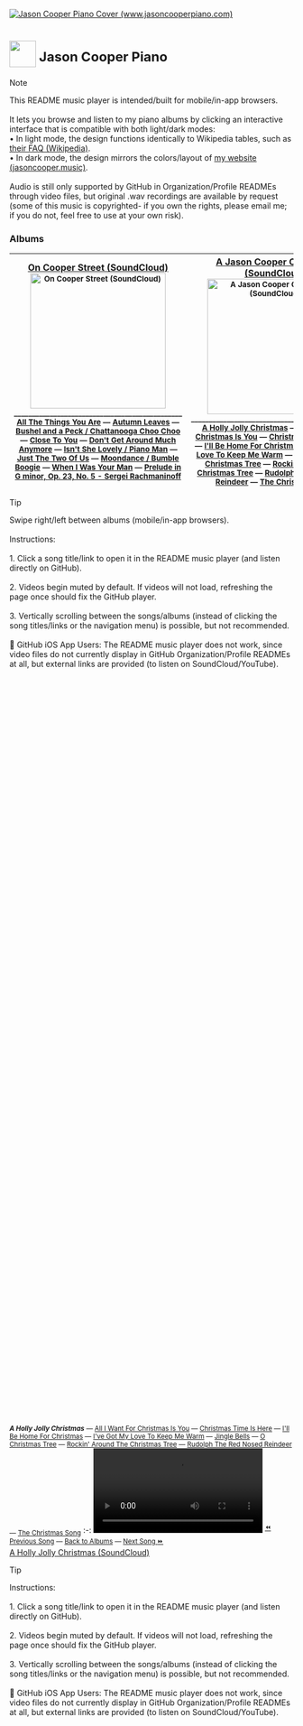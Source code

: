 <a href="https://www.jasoncooperpiano.com"><img src="https://github.com/user-attachments/assets/de1dc0ea-97a3-40aa-a027-ad44b7af9302" alt="Jason Cooper Piano Cover (www.jasoncooperpiano.com)"></a>
# <a href='https://www.jasoncooperpiano.com'><img src='https://github.com/user-attachments/assets/031590f8-e85a-4e16-ab45-ee3b29f03b91' style='width:47px;height:47px;'></a><sup>  Jason Cooper Piano</sup>

> [!NOTE]
> This README music player is intended/built for mobile/in-app browsers.<br/><br/>It lets you browse and listen to my piano albums by clicking an interactive interface that is compatible with both light/dark modes:<br/>• In light mode, the design functions identically to Wikipedia tables, such as [their FAQ (Wikipedia)](https://en.wikipedia.org/wiki/Wikipedia:FAQ).<br/>• In dark mode, the design mirrors the colors/layout of [my website (jasoncooper.music)](https://jasoncooper.music).<br/><br/>Audio is still only supported by GitHub in Organization/Profile READMEs through video files, but original .wav recordings are available by request (some of this music is copyrighted- if you own the rights, please email me; if you do not, feel free to use at your own risk).

### Albums
[On Cooper Street (SoundCloud)](https://soundcloud.com/jasoncooperpiano/sets/oncooperstreet?si=fcbfbf98b6b3425ab954d63016038917&utm_source=clipboard&utm_medium=text&utm_campaign=social_sharing)</sup><br/><sub><a href="https://soundcloud.com/jasoncooperpiano/sets/oncooperstreet?si=fcbfbf98b6b3425ab954d63016038917&utm_source=clipboard&utm_medium=text&utm_campaign=social_sharing"><img src="https://github.com/user-attachments/assets/687f88f0-46ca-47cd-8238-8a55642fe7be" alt="On Cooper Street (SoundCloud)" style="width:240px;height:240px;"></a></sub><br/><sup>_______________________________________________</sup><br/><sub>[All The Things You Are](#all-the-things-you-are) — [Autumn Leaves](#autumn-leaves) — [Bushel and a Peck / Chattanooga Choo Choo](#bushel-and-a-peck-chattanooga-choo-choo) — [Close To You](#close-to-you) — [Don't Get Around Much Anymore](#dont-get-around-much-anymore) — [Isn't She Lovely / Piano Man](#isnt-she-lovely-piano-man) — [Just The Two Of Us](#just-the-two-of-us) — [Moondance / Bumble Boogie](#moondance-bumble-boogie) — [When I Was Your Man](#when-i-was-your-man) — [Prelude in G minor, Op. 23, No. 5 - Sergei Rachmaninoff](#rachmaninoff)</sub><br/>|[A Jason Cooper Christmas (SoundCloud)](https://soundcloud.com/jasoncooperpiano/sets/ajasoncooperchristmas?si=ef5b0c1a4bb44e05855c37c80a20ac9a&utm_source=clipboard&utm_medium=text&utm_campaign=social_sharing)<br/><sub><a href="https://soundcloud.com/jasoncooperpiano/sets/ajasoncooperchristmas?si=ef5b0c1a4bb44e05855c37c80a20ac9a&utm_source=clipboard&utm_medium=text&utm_campaign=social_sharing"><img src="https://github.com/user-attachments/assets/2e508715-ea33-43ec-9d67-68cd13c35f2a" alt="A Jason Cooper Christmas (SoundCloud)" style="width:240px;height:240px;"></a></sub><br/><sup>_______________________________________________</sup><br/><sub>[A Holly Jolly Christmas](#a-holly-jolly-christmas) — [All I Want For Christmas Is You](#all-i-want-for-christmas-is-you) — [Christmas Time Is Here](#christmas-time-is-here) — [I'll Be Home For Christmas](#ill-be-home-for-christmas) — [I've Got My Love To Keep Me Warm](#ive-got-my-love-to-keep-me-warm) — [Jingle Bells](#jingle-bells) — [O Christmas Tree](#o-christmas-tree) — [Rockin' Around The Christmas Tree](#rockin-around-the-christmas-tree) — [Rudolph The Red Nosed Reindeer](#rudolph-the-red-nosed-reindeer) — [The Christmas Song](#the-christmas-song)</sub>
:-:|:-:

> [!TIP]
> Swipe right/left between albums (mobile/in-app browsers).<br/><br/>Instructions:<br/><br/>1. Click a song title/link to open it in the README music player (and listen directly on GitHub).<br/><br/>2. Videos begin muted by default. If videos will not load, refreshing the page once should fix the GitHub player.<br/><br/>3. Vertically scrolling between the songs/albums (instead of clicking the song titles/links or the navigation menu) is possible, but not recommended.<br/><br/>:iphone: GitHub iOS App Users: The README music player does not work, since video files do not currently display in GitHub Organization/Profile READMEs at all, but external links are provided (to listen on SoundCloud/YouTube).

<br/><br/><br/><br/><br/><br/><br/><br/><br/><br/><br/><br/><br/><br/><br/><br/><br/><br/><br/><br/><br/><br/><br/><br/><br/><br/><br/><br/><br/><br/><br/><br/><br/><br/><br/><br/><br/><br/><br/><br/><br/><br/><br/><br/><br/><br/><br/><br/><br/><br/><br/><br/><br/><br/><br/><br/><br/><br/><br/><br/><br/><br/><br/><br/><br/><br/><br/><br/><br/><br/><br/><br/><br/><br/><br/><br/><br/><br/>
<a name="a-holly-jolly-christmas"></a><sub>***A Holly Jolly Christmas*** — [All I Want For Christmas Is You](#all-i-want-for-christmas-is-you) — [Christmas Time Is Here](#christmas-time-is-here) — [I'll Be Home For Christmas](#ill-be-home-for-christmas) — [I've Got My Love To Keep Me Warm](#ive-got-my-love-to-keep-me-warm) — [Jingle Bells](#jingle-bells) — [O Christmas Tree](#o-christmas-tree) — [Rockin' Around The Christmas Tree](#rockin-around-the-christmas-tree) — [Rudolph The Red Nosed Reindeer](#rudolph-the-red-nosed-reindeer) — [The Christmas Song](#the-christmas-song)</sub>
:-:
<video src='https://github.com/user-attachments/assets/c2ef5102-6511-49ec-aaaa-11134c63692a'></video>
<sup>[:rewind: Previous Song](#the-christmas-song) — [Back to Albums](#albums) — [Next Song :fast_forward:](#all-i-want-for-christmas-is-you)</sup><br/>[A Holly Jolly Christmas (SoundCloud)](https://soundcloud.com/jasoncooperpiano/a-holly-jolly-christmas?in=jasoncooperpiano/sets/ajasoncooperchristmas&si=0ec70b1fc5c34dbb8e876b60ff0118a6&utm_source=clipboard&utm_medium=text&utm_campaign=social_sharing)

> [!TIP]
> Instructions:<br/><br/>1. Click a song title/link to open it in the README music player (and listen directly on GitHub).<br/><br/>2. Videos begin muted by default. If videos will not load, refreshing the page once should fix the GitHub player.<br/><br/>3. Vertically scrolling between the songs/albums (instead of clicking the song titles/links or the navigation menu) is possible, but not recommended.<br/><br/>:iphone: GitHub iOS App Users: The README music player does not work, since video files do not currently display in GitHub Organization/Profile READMEs at all, but external links are provided (to listen on SoundCloud/YouTube).










<br/><br/><br/><br/><br/><br/><br/><br/><br/><br/><br/><br/><br/><br/><br/><br/><br/><br/><br/><br/><br/><br/><br/><br/><br/><br/><br/><br/><br/><br/><br/><br/><br/><br/><br/><br/><br/><br/><br/><br/><br/><br/><br/><br/><br/><br/><br/><br/><br/><br/><br/><br/><br/><br/><br/><br/><br/><br/><br/><br/><br/><br/><br/><br/><br/><br/><br/><br/><br/><br/><br/><br/><br/><br/><br/><br/><br/><br/>
<a name="all-i-want-for-christmas-is-you"></a><sub>[A Holly Jolly Christmas](#a-holly-jolly-christmas) — ***All I Want For Christmas Is You*** — [Christmas Time Is Here](#christmas-time-is-here) — [I'll Be Home For Christmas](#ill-be-home-for-christmas) — [I've Got My Love To Keep Me Warm](#ive-got-my-love-to-keep-me-warm) — [Jingle Bells](#jingle-bells) — [O Christmas Tree](#o-christmas-tree) — [Rockin' Around The Christmas Tree](#rockin-around-the-christmas-tree) — [Rudolph The Red Nosed Reindeer](#rudolph-the-red-nosed-reindeer) — [The Christmas Song](#the-christmas-song)</sub>
:-:
<video src='https://github.com/user-attachments/assets/56ff5712-cb74-453f-ad19-134d5ca39e8f'></video>
<sup>[:rewind: Previous Song](#a-holly-jolly-christmas) — [Back to Albums](#albums) — [Next Song :fast_forward:](#christmas-time-is-here)</sup><br/>[All I Want For Christmas Is You (SoundCloud)](https://soundcloud.com/jasoncooperpiano/all-i-want-for-christmas-is-you?in=jasoncooperpiano/sets/ajasoncooperchristmas&si=5a3f4a6889854e8db869e38a70898ddb&utm_source=clipboard&utm_medium=text&utm_campaign=social_sharing)

> [!TIP]
> Instructions:<br/><br/>1. Click a song title/link to open it in the README music player (and listen directly on GitHub).<br/><br/>2. Videos begin muted by default. If videos will not load, refreshing the page once should fix the GitHub player.<br/><br/>3. Vertically scrolling between the songs/albums (instead of clicking the song titles/links or the navigation menu) is possible, but not recommended.<br/><br/>:iphone: GitHub iOS App Users: The README music player does not work, since video files do not currently display in GitHub Organization/Profile READMEs at all, but external links are provided (to listen on SoundCloud/YouTube).
  
<br/><br/><br/><br/><br/><br/><br/><br/><br/><br/><br/><br/><br/><br/><br/><br/><br/><br/><br/><br/><br/><br/><br/><br/><br/><br/><br/><br/><br/><br/><br/><br/><br/><br/><br/><br/><br/><br/><br/><br/><br/><br/><br/><br/><br/><br/><br/><br/><br/><br/><br/><br/><br/><br/><br/><br/><br/><br/><br/><br/><br/><br/><br/><br/><br/><br/><br/><br/><br/><br/><br/><br/><br/><br/><br/><br/><br/><br/>
<a name="christmas-time-is-here"></a><sub>[A Holly Jolly Christmas](#a-holly-jolly-christmas) — [All I Want For Christmas Is You](#all-i-want-for-christmas-is-you) — ***Christmas Time Is Here*** — [I'll Be Home For Christmas](#ill-be-home-for-christmas) — [I've Got My Love To Keep Me Warm](#ive-got-my-love-to-keep-me-warm) — [Jingle Bells](#jingle-bells) — [O Christmas Tree](#o-christmas-tree) — [Rockin' Around The Christmas Tree](#rockin-around-the-christmas-tree) — [Rudolph The Red Nosed Reindeer](#rudolph-the-red-nosed-reindeer) — [The Christmas Song](#the-christmas-song)</sub>
:-:
<video src='https://github.com/user-attachments/assets/fdf24635-69c3-4cb2-bd01-3ed6889d2af7'></video>
<sup>[:rewind: Previous Song](#all-i-want-for-christmas-is-you) — [Back to Albums](#albums) — [Next Song :fast_forward:](#ill-be-home-for-christmas)</sup><br/>[Christmas Time Is Here (SoundCloud)](https://soundcloud.com/jasoncooperpiano/christmas-time-is-here?in=jasoncooperpiano/sets/ajasoncooperchristmas&si=4801298bc61e46ff98dd4e9991f07f1e&utm_source=clipboard&utm_medium=text&utm_campaign=social_sharing)

> [!TIP]
> Instructions:<br/><br/>1. Click a song title/link to open it in the README music player (and listen directly on GitHub).<br/><br/>2. Videos begin muted by default. If videos will not load, refreshing the page once should fix the GitHub player.<br/><br/>3. Vertically scrolling between the songs/albums (instead of clicking the song titles/links or the navigation menu) is possible, but not recommended.<br/><br/>:iphone: GitHub iOS App Users: The README music player does not work, since video files do not currently display in GitHub Organization/Profile READMEs at all, but external links are provided (to listen on SoundCloud/YouTube).


   




<br/><br/><br/><br/><br/><br/><br/><br/><br/><br/><br/><br/><br/><br/><br/><br/><br/><br/><br/><br/><br/><br/><br/><br/><br/><br/><br/><br/><br/><br/><br/><br/><br/><br/><br/><br/><br/><br/><br/><br/><br/><br/><br/><br/><br/><br/><br/><br/><br/><br/><br/><br/><br/><br/><br/><br/><br/><br/><br/><br/><br/><br/><br/><br/><br/><br/><br/><br/><br/><br/><br/><br/><br/><br/><br/><br/><br/><br/>
<a name="ill-be-home-for-christmas"></a><sub>[A Holly Jolly Christmas](#a-holly-jolly-christmas) — [All I Want For Christmas Is You](#all-i-want-for-christmas-is-you) — [Christmas Time Is Here](#christmas-time-is-here) — ***I'll Be Home For Christmas*** — [I've Got My Love To Keep Me Warm](#ive-got-my-love-to-keep-me-warm) — [Jingle Bells](#jingle-bells) — [O Christmas Tree](#o-christmas-tree) — [Rockin' Around The Christmas Tree](#rockin-around-the-christmas-tree) — [Rudolph The Red Nosed Reindeer](#rudolph-the-red-nosed-reindeer) — [The Christmas Song](#the-christmas-song)</sub>
:-:
<video src='https://github.com/user-attachments/assets/3ff109f0-bb0d-4628-9771-3026ab102169'></video>
<sup>[:rewind: Previous Song](#christmas-time-is-here) — [Back to Albums](#albums) — [Next Song :fast_forward:](#ive-got-my-love-to-keep-me-warm)</sup><br/>[I'll Be Home For Christmas (SoundCloud)](https://soundcloud.com/jasoncooperpiano/ill-be-home-for-christmas?in=jasoncooperpiano/sets/ajasoncooperchristmas&si=063114f072e344c09b4aa560ca01b970&utm_source=clipboard&utm_medium=text&utm_campaign=social_sharing)

> [!TIP]
> Instructions:<br/><br/>1. Click a song title/link to open it in the README music player (and listen directly on GitHub).<br/><br/>2. Videos begin muted by default. If videos will not load, refreshing the page once should fix the GitHub player.<br/><br/>3. Vertically scrolling between the songs/albums (instead of clicking the song titles/links or the navigation menu) is possible, but not recommended.<br/><br/>:iphone: GitHub iOS App Users: The README music player does not work, since video files do not currently display in GitHub Organization/Profile READMEs at all, but external links are provided (to listen on SoundCloud/YouTube).










<br/><br/><br/><br/><br/><br/><br/><br/><br/><br/><br/><br/><br/><br/><br/><br/><br/><br/><br/><br/><br/><br/><br/><br/><br/><br/><br/><br/><br/><br/><br/><br/><br/><br/><br/><br/><br/><br/><br/><br/><br/><br/><br/><br/><br/><br/><br/><br/><br/><br/><br/><br/><br/><br/><br/><br/><br/><br/><br/><br/><br/><br/><br/><br/><br/><br/><br/><br/><br/><br/><br/><br/><br/><br/><br/><br/><br/><br/>
<a name="ive-got-my-love-to-keep-me-warm"></a><sub>[A Holly Jolly Christmas](#a-holly-jolly-christmas) — [All I Want For Christmas Is You](#all-i-want-for-christmas-is-you) — [Christmas Time Is Here](#christmas-time-is-here) — [I'll Be Home For Christmas](#ill-be-home-for-christmas) — ***I've Got My Love To Keep Me Warm*** — [Jingle Bells](#jingle-bells) — [O Christmas Tree](#o-christmas-tree) — [Rockin' Around The Christmas Tree](#rockin-around-the-christmas-tree) — [Rudolph The Red Nosed Reindeer](#rudolph-the-red-nosed-reindeer) — [The Christmas Song](#the-christmas-song)</sub>
:-:
<video src='https://github.com/user-attachments/assets/d403c14f-9fe7-4fa9-aa1f-7e4d1b62ce9d'></video>
<sup>[:rewind: Previous Song](#ill-be-home-for-christmas) — [Back to Albums](#albums) — [Next Song :fast_forward:](#jingle-bells)</sup><br/>[I've Got My Love To Keep Me Warm (SoundCloud)](https://soundcloud.com/jasoncooperpiano/ive-got-my-love-to-keep-me-warm?in=jasoncooperpiano/sets/ajasoncooperchristmas&si=712cdb3e912046c986e7f8c508a49c5a&utm_source=clipboard&utm_medium=text&utm_campaign=social_sharing)

> [!TIP]
> Instructions:<br/><br/>1. Click a song title/link to open it in the README music player (and listen directly on GitHub).<br/><br/>2. Videos begin muted by default. If videos will not load, refreshing the page once should fix the GitHub player.<br/><br/>3. Vertically scrolling between the songs/albums (instead of clicking the song titles/links or the navigation menu) is possible, but not recommended.<br/><br/>:iphone: GitHub iOS App Users: The README music player does not work, since video files do not currently display in GitHub Organization/Profile READMEs at all, but external links are provided (to listen on SoundCloud/YouTube).










<br/><br/><br/><br/><br/><br/><br/><br/><br/><br/><br/><br/><br/><br/><br/><br/><br/><br/><br/><br/><br/><br/><br/><br/><br/><br/><br/><br/><br/><br/><br/><br/><br/><br/><br/><br/><br/><br/><br/><br/><br/><br/><br/><br/><br/><br/><br/><br/><br/><br/><br/><br/><br/><br/><br/><br/><br/><br/><br/><br/><br/><br/><br/><br/><br/><br/><br/><br/><br/><br/><br/><br/><br/><br/><br/><br/><br/><br/>
<a name="jingle-bells"></a><sub>[A Holly Jolly Christmas](#a-holly-jolly-christmas) — [All I Want For Christmas Is You](#all-i-want-for-christmas-is-you) — [Christmas Time Is Here](#christmas-time-is-here) — [I'll Be Home For Christmas](#ill-be-home-for-christmas) — [I've Got My Love To Keep Me Warm](#ive-got-my-love-to-keep-me-warm) — ***Jingle Bells*** — [O Christmas Tree](#o-christmas-tree) — [Rockin' Around The Christmas Tree](#rockin-around-the-christmas-tree) — [Rudolph The Red Nosed Reindeer](#rudolph-the-red-nosed-reindeer) — [The Christmas Song](#the-christmas-song)</sub>
:-:
<video src='https://github.com/user-attachments/assets/5d422d25-9203-4d19-8668-a74b4c071882'></video>
<sup>[:rewind: Previous Song](#ive-got-my-love-to-keep-me-warm) — [Back to Albums](#albums) — [Next Song :fast_forward:](#o-christmas-tree)</sup><br/>[Jingle Bells (SoundCloud)](https://soundcloud.com/jasoncooperpiano/jingle-bells?in=jasoncooperpiano/sets/ajasoncooperchristmas&si=1cce4d09a22745009ebe38d6707046f3&utm_source=clipboard&utm_medium=text&utm_campaign=social_sharing)

> [!TIP]
> Instructions:<br/><br/>1. Click a song title/link to open it in the README music player (and listen directly on GitHub).<br/><br/>2. Videos begin muted by default. If videos will not load, refreshing the page once should fix the GitHub player.<br/><br/>3. Vertically scrolling between the songs/albums (instead of clicking the song titles/links or the navigation menu) is possible, but not recommended.<br/><br/>:iphone: GitHub iOS App Users: The README music player does not work, since video files do not currently display in GitHub Organization/Profile READMEs at all, but external links are provided (to listen on SoundCloud/YouTube).










<br/><br/><br/><br/><br/><br/><br/><br/><br/><br/><br/><br/><br/><br/><br/><br/><br/><br/><br/><br/><br/><br/><br/><br/><br/><br/><br/><br/><br/><br/><br/><br/><br/><br/><br/><br/><br/><br/><br/><br/><br/><br/><br/><br/><br/><br/><br/><br/><br/><br/><br/><br/><br/><br/><br/><br/><br/><br/><br/><br/><br/><br/><br/><br/><br/><br/><br/><br/><br/><br/><br/><br/><br/><br/><br/><br/><br/><br/>
<a name="o-christmas-tree"></a><sub>[A Holly Jolly Christmas](#a-holly-jolly-christmas) — [All I Want For Christmas Is You](#all-i-want-for-christmas-is-you) — [Christmas Time Is Here](#christmas-time-is-here) — [I'll Be Home For Christmas](#ill-be-home-for-christmas) — [I've Got My Love To Keep Me Warm](#ive-got-my-love-to-keep-me-warm) — [Jingle Bells](#jingle-bells) — ***O Christmas Tree*** — [Rockin' Around The Christmas Tree](#rockin-around-the-christmas-tree) — [Rudolph The Red Nosed Reindeer](#rudolph-the-red-nosed-reindeer) — [The Christmas Song](#the-christmas-song)</sub>
:-:
<video src='https://github.com/user-attachments/assets/df98555e-9ae1-43a6-a043-3719cc046511'></video>
<sup>[:rewind: Previous Song](#jingle-bells) — [Back to Albums](#albums) — [Next Song :fast_forward:](#rockin-around-the-christmas-tree)</sup><br/>[O Christmas Tree (SoundCloud)](https://soundcloud.com/jasoncooperpiano/o-christmas-tree?in=jasoncooperpiano/sets/ajasoncooperchristmas&si=3d78226dc8a8435ab6ecb262362e8be0&utm_source=clipboard&utm_medium=text&utm_campaign=social_sharing)

> [!TIP]
> Instructions:<br/><br/>1. Click a song title/link to open it in the README music player (and listen directly on GitHub).<br/><br/>2. Videos begin muted by default. If videos will not load, refreshing the page once should fix the GitHub player.<br/><br/>3. Vertically scrolling between the songs/albums (instead of clicking the song titles/links or the navigation menu) is possible, but not recommended.<br/><br/>:iphone: GitHub iOS App Users: The README music player does not work, since video files do not currently display in GitHub Organization/Profile READMEs at all, but external links are provided (to listen on SoundCloud/YouTube).










<br/><br/><br/><br/><br/><br/><br/><br/><br/><br/><br/><br/><br/><br/><br/><br/><br/><br/><br/><br/><br/><br/><br/><br/><br/><br/><br/><br/><br/><br/><br/><br/><br/><br/><br/><br/><br/><br/><br/><br/><br/><br/><br/><br/><br/><br/><br/><br/><br/><br/><br/><br/><br/><br/><br/><br/><br/><br/><br/><br/><br/><br/><br/><br/><br/><br/><br/><br/><br/><br/><br/><br/><br/><br/><br/><br/><br/><br/>
<a name="rockin-around-the-christmas-tree"></a><sub>[A Holly Jolly Christmas](#a-holly-jolly-christmas) — [All I Want For Christmas Is You](#all-i-want-for-christmas-is-you) — [Christmas Time Is Here](#christmas-time-is-here) — [I'll Be Home For Christmas](#ill-be-home-for-christmas) — [I've Got My Love To Keep Me Warm](#ive-got-my-love-to-keep-me-warm) — [Jingle Bells](#jingle-bells) — [O Christmas Tree](#o-christmas-tree) — ***Rockin' Around The Christmas Tree*** — [Rudolph The Red Nosed Reindeer](#rudolph-the-red-nosed-reindeer) — [The Christmas Song](#the-christmas-song)</sub>
:-:
<video src='https://github.com/user-attachments/assets/df30b815-8ad8-45c4-a4b6-00ee61667d74'></video>
<sup>[:rewind: Previous Song](#o-christmas-tree) — [Back to Albums](#albums) — [Next Song :fast_forward:](#rudolph-the-red-nosed-reindeer)</sup><br/>[Rockin' Around The Christmas Tree (SoundCloud)](https://soundcloud.com/jasoncooperpiano/rockin-around-the-christmas-tree?in=jasoncooperpiano/sets/ajasoncooperchristmas&si=04aaadf2be52422383653dd65c5ff6f0&utm_source=clipboard&utm_medium=text&utm_campaign=social_sharing)

> [!TIP]
> Instructions:<br/><br/>1. Click a song title/link to open it in the README music player (and listen directly on GitHub).<br/><br/>2. Videos begin muted by default. If videos will not load, refreshing the page once should fix the GitHub player.<br/><br/>3. Vertically scrolling between the songs/albums (instead of clicking the song titles/links or the navigation menu) is possible, but not recommended.<br/><br/>:iphone: GitHub iOS App Users: The README music player does not work, since video files do not currently display in GitHub Organization/Profile READMEs at all, but external links are provided (to listen on SoundCloud/YouTube).










<br/><br/><br/><br/><br/><br/><br/><br/><br/><br/><br/><br/><br/><br/><br/><br/><br/><br/><br/><br/><br/><br/><br/><br/><br/><br/><br/><br/><br/><br/><br/><br/><br/><br/><br/><br/><br/><br/><br/><br/><br/><br/><br/><br/><br/><br/><br/><br/><br/><br/><br/><br/><br/><br/><br/><br/><br/><br/><br/><br/><br/><br/><br/><br/><br/><br/><br/><br/><br/><br/><br/><br/><br/><br/><br/><br/><br/><br/>
<a name="rudolph-the-red-nosed-reindeer"></a><sub>[A Holly Jolly Christmas](#a-holly-jolly-christmas) — [All I Want For Christmas Is You](#all-i-want-for-christmas-is-you) — [Christmas Time Is Here](#christmas-time-is-here) — [I'll Be Home For Christmas](#ill-be-home-for-christmas) — [I've Got My Love To Keep Me Warm](#ive-got-my-love-to-keep-me-warm) — [Jingle Bells](#jingle-bells) — [O Christmas Tree](#o-christmas-tree) — [Rockin' Around The Christmas Tree](#rockin-around-the-christmas-tree) — ***Rudolph The Red Nosed Reindeer*** — [The Christmas Song](#the-christmas-song)</sub>
:-:
<video src='https://github.com/user-attachments/assets/893d8555-b281-4230-9b61-63f859c3dfe2'></video>
<sup>[:rewind: Previous Song](#rockin-around-the-christmas-tree) — [Back to Albums](#albums) — [Next Song :fast_forward:](#the-christmas-song)</sup><br/>[Rudolph The Red Nosed Reindeer (SoundCloud)](https://soundcloud.com/jasoncooperpiano/rudolph-the-red-nosed-reindeer?in=jasoncooperpiano/sets/ajasoncooperchristmas&si=0d8d93f53fb8491591636b50e1b30274&utm_source=clipboard&utm_medium=text&utm_campaign=social_sharing)

> [!TIP]
> Instructions:<br/><br/>1. Click a song title/link to open it in the README music player (and listen directly on GitHub).<br/><br/>2. Videos begin muted by default. If videos will not load, refreshing the page once should fix the GitHub player.<br/><br/>3. Vertically scrolling between the songs/albums (instead of clicking the song titles/links or the navigation menu) is possible, but not recommended.<br/><br/>:iphone: GitHub iOS App Users: The README music player does not work, since video files do not currently display in GitHub Organization/Profile READMEs at all, but external links are provided (to listen on SoundCloud/YouTube).










<br/><br/><br/><br/><br/><br/><br/><br/><br/><br/><br/><br/><br/><br/><br/><br/><br/><br/><br/><br/><br/><br/><br/><br/><br/><br/><br/><br/><br/><br/><br/><br/><br/><br/><br/><br/><br/><br/><br/><br/><br/><br/><br/><br/><br/><br/><br/><br/><br/><br/><br/><br/><br/><br/><br/><br/><br/><br/><br/><br/><br/><br/><br/><br/><br/><br/><br/><br/><br/><br/><br/><br/><br/><br/><br/><br/><br/><br/>
<a name="the-christmas-song"></a><sub>[A Holly Jolly Christmas](#a-holly-jolly-christmas) — [All I Want For Christmas Is You](#all-i-want-for-christmas-is-you) — [Christmas Time Is Here](#christmas-time-is-here) — [I'll Be Home For Christmas](#ill-be-home-for-christmas) — [I've Got My Love To Keep Me Warm](#ive-got-my-love-to-keep-me-warm) — [Jingle Bells](#jingle-bells) — [O Christmas Tree](#o-christmas-tree) — [Rockin' Around The Christmas Tree](#rockin-around-the-christmas-tree) — [Rudolph The Red Nosed Reindeer](#rudolph-the-red-nosed-reindeer) — ***The Christmas Song***</sub>
:-:
<video src='https://github.com/user-attachments/assets/584cce1c-337f-4196-ae44-e8d18fbc4915'></video>
<sup>[:rewind: Previous Song](#rudolph-the-red-nosed-reindeer) — [Back to Albums](#albums) — [Next Song :fast_forward:](#a-holly-jolly-christmas)</sup><br/>[The Christmas Song (SoundCloud)](https://soundcloud.com/jasoncooperpiano/the-christmas-song?in=jasoncooperpiano/sets/ajasoncooperchristmas&si=fada607297284968a22df33eb6ba098c&utm_source=clipboard&utm_medium=text&utm_campaign=social_sharing)

> [!TIP]
> Instructions:<br/><br/>1. Click a song title/link to open it in the README music player (and listen directly on GitHub).<br/><br/>2. Videos begin muted by default. If videos will not load, refreshing the page once should fix the GitHub player.<br/><br/>3. Vertically scrolling between the songs/albums (instead of clicking the song titles/links or the navigation menu) is possible, but not recommended.<br/><br/>:iphone: GitHub iOS App Users: The README music player does not work, since video files do not currently display in GitHub Organization/Profile READMEs at all, but external links are provided (to listen on SoundCloud/YouTube).










<br/><br/><br/><br/><br/><br/><br/><br/><br/><br/><br/><br/><br/><br/><br/><br/><br/><br/><br/><br/><br/><br/><br/><br/><br/><br/><br/><br/><br/><br/><br/><br/><br/><br/><br/><br/><br/><br/><br/><br/><br/><br/><br/><br/><br/><br/><br/><br/><br/><br/><br/><br/><br/><br/><br/><br/><br/><br/><br/><br/><br/><br/><br/><br/><br/><br/><br/><br/><br/><br/><br/><br/><br/><br/><br/><br/><br/><br/>
<a name="all-the-things-you-are"></a><sub>***All The Things You Are*** — [Autumn Leaves](#autumn-leaves) — [Bushel and a Peck / Chattanooga Choo Choo](#bushel-and-a-peck-chattanooga-choo-choo) — [Close To You](#close-to-you) — [Don't Get Around Much Anymore](#dont-get-around-much-anymore) — [Isn't She Lovely / Piano Man](#isnt-she-lovely-piano-man) — [Just The Two Of Us](#just-the-two-of-us) — [Moondance / Bumble Boogie](#moondance-bumble-boogie) — [When I Was Your Man](#when-i-was-your-man) — [Prelude in G minor, Op. 23, No. 5 - Sergei Rachmaninoff](#rachmaninoff)</sub>
:-:
<video src='https://github.com/user-attachments/assets/dc2b410f-957a-436b-98d0-12bc27f91a72'></video>
<sup>[:rewind: Previous Song](#rachmaninoff) — [Back to Albums](#albums) — [Next Song :fast_forward:](#autumn-leaves)</sup><br/>[All The Things You Are (SoundCloud)](https://soundcloud.com/jasoncooperpiano/all-the-things-you-are?in=jasoncooperpiano/sets/oncooperstreet&si=36c19395abbf498c8ea4e92fee684842&utm_source=clipboard&utm_medium=text&utm_campaign=social_sharing)

> [!TIP]
> Instructions:<br/><br/>1. Click a song title/link to open it in the README music player (and listen directly on GitHub).<br/><br/>2. Videos begin muted by default. If videos will not load, refreshing the page once should fix the GitHub player.<br/><br/>3. Vertically scrolling between the songs/albums (instead of clicking the song titles/links or the navigation menu) is possible, but not recommended.<br/><br/>:iphone: GitHub iOS App Users: The README music player does not work, since video files do not currently display in GitHub Organization/Profile READMEs at all, but external links are provided (to listen on SoundCloud/YouTube).










<br/><br/><br/><br/><br/><br/><br/><br/><br/><br/><br/><br/><br/><br/><br/><br/><br/><br/><br/><br/><br/><br/><br/><br/><br/><br/><br/><br/><br/><br/><br/><br/><br/><br/><br/><br/><br/><br/><br/><br/><br/><br/><br/><br/><br/><br/><br/><br/><br/><br/><br/><br/><br/><br/><br/><br/><br/><br/><br/><br/><br/><br/><br/><br/><br/><br/><br/><br/><br/><br/><br/><br/><br/><br/><br/><br/><br/><br/>
<a name="autumn-leaves"></a><sub>[All The Things You Are](#all-the-things-you-are) — ***Autumn Leaves*** — [Bushel and a Peck / Chattanooga Choo Choo](#bushel-and-a-peck-chattanooga-choo-choo) — [Close To You](#close-to-you) — [Don't Get Around Much Anymore](#dont-get-around-much-anymore) — [Isn't She Lovely / Piano Man](#isnt-she-lovely-piano-man) — [Just The Two Of Us](#just-the-two-of-us) — [Moondance / Bumble Boogie](#moondance-bumble-boogie) — [When I Was Your Man](#when-i-was-your-man) — [Prelude in G minor, Op. 23, No. 5 - Sergei Rachmaninoff](#rachmaninoff)</sub>
:-:
<video src='https://github.com/user-attachments/assets/6011599a-4487-49fa-a09b-60ec2ba0ca1a'></video>
<sup>[:rewind: Previous Song](#all-the-things-you-are) — [Back to Albums](#albums) — [Next Song :fast_forward:](#bushel-and-a-peck-chattanooga-choo-choo)</sup><br/>[Autumn Leaves (SoundCloud)](https://soundcloud.com/jasoncooperpiano/autumn-leaves?in=jasoncooperpiano/sets/oncooperstreet&si=ff9b557154ba45eaa97e1d454468882e&utm_source=clipboard&utm_medium=text&utm_campaign=social_sharing)

> [!TIP]
> Instructions:<br/><br/>1. Click a song title/link to open it in the README music player (and listen directly on GitHub).<br/><br/>2. Videos begin muted by default. If videos will not load, refreshing the page once should fix the GitHub player.<br/><br/>3. Vertically scrolling between the songs/albums (instead of clicking the song titles/links or the navigation menu) is possible, but not recommended.<br/><br/>:iphone: GitHub iOS App Users: The README music player does not work, since video files do not currently display in GitHub Organization/Profile READMEs at all, but external links are provided (to listen on SoundCloud/YouTube).










<br/><br/><br/><br/><br/><br/><br/><br/><br/><br/><br/><br/><br/><br/><br/><br/><br/><br/><br/><br/><br/><br/><br/><br/><br/><br/><br/><br/><br/><br/><br/><br/><br/><br/><br/><br/><br/><br/><br/><br/><br/><br/><br/><br/><br/><br/><br/><br/><br/><br/><br/><br/><br/><br/><br/><br/><br/><br/><br/><br/><br/><br/><br/><br/><br/><br/><br/><br/><br/><br/><br/><br/><br/><br/><br/><br/><br/><br/>
<a name="bushel-and-a-peck-chattanooga-choo-choo"></a><sub>[All The Things You Are](#all-the-things-you-are) — [Autumn Leaves](#autumn-leaves) — ***Bushel and a Peck / Chattanooga Choo Choo*** — [Close To You](#close-to-you) — [Don't Get Around Much Anymore](#dont-get-around-much-anymore) — [Isn't She Lovely / Piano Man](#isnt-she-lovely-piano-man) — [Just The Two Of Us](#just-the-two-of-us) — [Moondance / Bumble Boogie](#moondance-bumble-boogie) — [When I Was Your Man](#when-i-was-your-man) — [Prelude in G minor, Op. 23, No. 5 - Sergei Rachmaninoff](#rachmaninoff)</sub>
:-:
<video src='https://github.com/user-attachments/assets/2a2dde8f-970a-4c6e-9543-bdf75d048210'></video>
<sup>[:rewind: Previous Song](#autumn-leaves) — [Back to Albums](#albums) — [Next Song :fast_forward:](#close-to-you)</sup><br/>[Bushel and a Peck / Chattanooga Choo Choo (SoundCloud)](https://soundcloud.com/jasoncooperpiano/bushel-and-a-peck-chattanooga-choo-choo?in=jasoncooperpiano/sets/oncooperstreet&si=1facad5141654eaf92ff7d72dfd77e16&utm_source=clipboard&utm_medium=text&utm_campaign=social_sharing)

> [!TIP]
> Instructions:<br/><br/>1. Click a song title/link to open it in the README music player (and listen directly on GitHub).<br/><br/>2. Videos begin muted by default. If videos will not load, refreshing the page once should fix the GitHub player.<br/><br/>3. Vertically scrolling between the songs/albums (instead of clicking the song titles/links or the navigation menu) is possible, but not recommended.<br/><br/>:iphone: GitHub iOS App Users: The README music player does not work, since video files do not currently display in GitHub Organization/Profile READMEs at all, but external links are provided (to listen on SoundCloud/YouTube).










<br/><br/><br/><br/><br/><br/><br/><br/><br/><br/><br/><br/><br/><br/><br/><br/><br/><br/><br/><br/><br/><br/><br/><br/><br/><br/><br/><br/><br/><br/><br/><br/><br/><br/><br/><br/><br/><br/><br/><br/><br/><br/><br/><br/><br/><br/><br/><br/><br/><br/><br/><br/><br/><br/><br/><br/><br/><br/><br/><br/><br/><br/><br/><br/><br/><br/><br/><br/><br/><br/><br/><br/><br/><br/><br/><br/><br/><br/>
<a name="close-to-you"></a><sub>[All The Things You Are](#all-the-things-you-are) — [Autumn Leaves](#autumn-leaves) — [Bushel and a Peck / Chattanooga Choo Choo](#bushel-and-a-peck-chattanooga-choo-choo) — ***Close To You*** — [Don't Get Around Much Anymore](#dont-get-around-much-anymore) — [Isn't She Lovely / Piano Man](#isnt-she-lovely-piano-man) — [Just The Two Of Us](#just-the-two-of-us) — [Moondance / Bumble Boogie](#moondance-bumble-boogie) — [When I Was Your Man](#when-i-was-your-man) — [Prelude in G minor, Op. 23, No. 5 - Sergei Rachmaninoff](#rachmaninoff)</sub>
:-:
<video src='https://github.com/user-attachments/assets/50451d06-e9bf-482d-8d1d-d6617de4c51b'></video>
<sup>[:rewind: Previous Song](#bushel-and-a-peck-chattanooga-choo-choo) — [Back to Albums](#albums) — [Next Song :fast_forward:](#dont-get-around-much-anymore)</sup><br/>[Close To You (SoundCloud)](https://soundcloud.com/jasoncooperpiano/close-to-you?in=jasoncooperpiano/sets/oncooperstreet&si=a13995cfe5af421688dd093d3f064a50&utm_source=clipboard&utm_medium=text&utm_campaign=social_sharing)

> [!TIP]
> Instructions:<br/><br/>1. Click a song title/link to open it in the README music player (and listen directly on GitHub).<br/><br/>2. Videos begin muted by default. If videos will not load, refreshing the page once should fix the GitHub player.<br/><br/>3. Vertically scrolling between the songs/albums (instead of clicking the song titles/links or the navigation menu) is possible, but not recommended.<br/><br/>:iphone: GitHub iOS App Users: The README music player does not work, since video files do not currently display in GitHub Organization/Profile READMEs at all, but external links are provided (to listen on SoundCloud/YouTube).










<br/><br/><br/><br/><br/><br/><br/><br/><br/><br/><br/><br/><br/><br/><br/><br/><br/><br/><br/><br/><br/><br/><br/><br/><br/><br/><br/><br/><br/><br/><br/><br/><br/><br/><br/><br/><br/><br/><br/><br/><br/><br/><br/><br/><br/><br/><br/><br/><br/><br/><br/><br/><br/><br/><br/><br/><br/><br/><br/><br/><br/><br/><br/><br/><br/><br/><br/><br/><br/><br/><br/><br/><br/><br/><br/><br/><br/><br/>
<a name="dont-get-around-much-anymore"></a><sub>[All The Things You Are](#all-the-things-you-are) — [Autumn Leaves](#autumn-leaves) — [Bushel and a Peck / Chattanooga Choo Choo](#bushel-and-a-peck-chattanooga-choo-choo) — [Close To You](#close-to-you) — ***Don't Get Around Much Anymore*** — [Isn't She Lovely / Piano Man](#isnt-she-lovely-piano-man) — [Just The Two Of Us](#just-the-two-of-us) — [Moondance / Bumble Boogie](#moondance-bumble-boogie) — [When I Was Your Man](#when-i-was-your-man) — [Prelude in G minor, Op. 23, No. 5 - Sergei Rachmaninoff](#rachmaninoff)</sub>
:-:
<video src='https://github.com/user-attachments/assets/2c82af8c-eb79-4a83-839e-e7e78adeeaff'></video>
<sup>[:rewind: Previous Song](#close-to-you) — [Back to Albums](#albums) — [Next Song :fast_forward:](#isnt-she-lovely-piano-man)</sup><br/>[Don't Get Around Much Anymore (SoundCloud)](https://soundcloud.com/jasoncooperpiano/dont-get-around-much-anymore?in=jasoncooperpiano/sets/oncooperstreet&si=d3b78d98dbac4e968f4e46cafe784b9c&utm_source=clipboard&utm_medium=text&utm_campaign=social_sharing)

> [!TIP]
> Instructions:<br/><br/>1. Click a song title/link to open it in the README music player (and listen directly on GitHub).<br/><br/>2. Videos begin muted by default. If videos will not load, refreshing the page once should fix the GitHub player.<br/><br/>3. Vertically scrolling between the songs/albums (instead of clicking the song titles/links or the navigation menu) is possible, but not recommended.<br/><br/>:iphone: GitHub iOS App Users: The README music player does not work, since video files do not currently display in GitHub Organization/Profile READMEs at all, but external links are provided (to listen on SoundCloud/YouTube).










<br/><br/><br/><br/><br/><br/><br/><br/><br/><br/><br/><br/><br/><br/><br/><br/><br/><br/><br/><br/><br/><br/><br/><br/><br/><br/><br/><br/><br/><br/><br/><br/><br/><br/><br/><br/><br/><br/><br/><br/><br/><br/><br/><br/><br/><br/><br/><br/><br/><br/><br/><br/><br/><br/><br/><br/><br/><br/><br/><br/><br/><br/><br/><br/><br/><br/><br/><br/><br/><br/><br/><br/><br/><br/><br/><br/><br/><br/>
<a name="isnt-she-lovely-piano-man"></a><sub>[All The Things You Are](#all-the-things-you-are) — [Autumn Leaves](#autumn-leaves) — [Bushel and a Peck / Chattanooga Choo Choo](#bushel-and-a-peck-chattanooga-choo-choo) — [Close To You](#close-to-you) — [Don't Get Around Much Anymore](#dont-get-around-much-anymore) — ***Isn't She Lovely / Piano Man*** — [Just The Two Of Us](#just-the-two-of-us) — [Moondance / Bumble Boogie](#moondance-bumble-boogie) — [When I Was Your Man](#when-i-was-your-man) — [Prelude in G minor, Op. 23, No. 5 - Sergei Rachmaninoff](#rachmaninoff)</sub>
:-:
<video src='https://github.com/user-attachments/assets/b99567d5-997c-43cf-a695-819e03ce9d7b'></video>
<sup>[:rewind: Previous Song](#dont-get-around-much-anymore) — [Back to Albums](#albums) — [Next Song :fast_forward:](#just-the-two-of-us)</sup><br/>[Isn't She Lovely / Piano Man (SoundCloud)](https://soundcloud.com/jasoncooperpiano/isnt-she-lovely-piano-man?in=jasoncooperpiano/sets/oncooperstreet&si=7d3783dc13ab4a6b9133c20c2dc3583b&utm_source=clipboard&utm_medium=text&utm_campaign=social_sharing)

> [!TIP]
> Instructions:<br/><br/>1. Click a song title/link to open it in the README music player (and listen directly on GitHub).<br/><br/>2. Videos begin muted by default. If videos will not load, refreshing the page once should fix the GitHub player.<br/><br/>3. Vertically scrolling between the songs/albums (instead of clicking the song titles/links or the navigation menu) is possible, but not recommended.<br/><br/>:iphone: GitHub iOS App Users: The README music player does not work, since video files do not currently display in GitHub Organization/Profile READMEs at all, but external links are provided (to listen on SoundCloud/YouTube).










<br/><br/><br/><br/><br/><br/><br/><br/><br/><br/><br/><br/><br/><br/><br/><br/><br/><br/><br/><br/><br/><br/><br/><br/><br/><br/><br/><br/><br/><br/><br/><br/><br/><br/><br/><br/><br/><br/><br/><br/><br/><br/><br/><br/><br/><br/><br/><br/><br/><br/><br/><br/><br/><br/><br/><br/><br/><br/><br/><br/><br/><br/><br/><br/><br/><br/><br/><br/><br/><br/><br/><br/><br/><br/><br/><br/><br/><br/>
<a name="just-the-two-of-us"></a><sub>[All The Things You Are](#all-the-things-you-are) — [Autumn Leaves](#autumn-leaves) — [Bushel and a Peck / Chattanooga Choo Choo](#bushel-and-a-peck-chattanooga-choo-choo) — [Close To You](#close-to-you) — [Don't Get Around Much Anymore](#dont-get-around-much-anymore) — [Isn't She Lovely / Piano Man](#isnt-she-lovely-piano-man) — ***Just The Two Of Us*** — [Moondance / Bumble Boogie](#moondance-bumble-boogie) — [When I Was Your Man](#when-i-was-your-man) — [Prelude in G minor, Op. 23, No. 5 - Sergei Rachmaninoff](#rachmaninoff)</sub>
:-:
<video src='https://github.com/user-attachments/assets/33db65bd-07ca-425e-aaa9-3b9c574139da'></video>
<sup>[:rewind: Previous Song](#isnt-she-lovely-piano-man) — [Back to Albums](#albums) — [Next Song :fast_forward:](#moondance-bumble-boogie)</sup><br/>[Just The Two Of Us (SoundCloud)](https://soundcloud.com/jasoncooperpiano/just-the-two-of-us?in=jasoncooperpiano/sets/oncooperstreet&si=e951becde20445eb948ebe9611df0d89&utm_source=clipboard&utm_medium=text&utm_campaign=social_sharing)

> [!TIP]
> Instructions:<br/><br/>1. Click a song title/link to open it in the README music player (and listen directly on GitHub).<br/><br/>2. Videos begin muted by default. If videos will not load, refreshing the page once should fix the GitHub player.<br/><br/>3. Vertically scrolling between the songs/albums (instead of clicking the song titles/links or the navigation menu) is possible, but not recommended.<br/><br/>:iphone: GitHub iOS App Users: The README music player does not work, since video files do not currently display in GitHub Organization/Profile READMEs at all, but external links are provided (to listen on SoundCloud/YouTube).










<br/><br/><br/><br/><br/><br/><br/><br/><br/><br/><br/><br/><br/><br/><br/><br/><br/><br/><br/><br/><br/><br/><br/><br/><br/><br/><br/><br/><br/><br/><br/><br/><br/><br/><br/><br/><br/><br/><br/><br/><br/><br/><br/><br/><br/><br/><br/><br/><br/><br/><br/><br/><br/><br/><br/><br/><br/><br/><br/><br/><br/><br/><br/><br/><br/><br/><br/><br/><br/><br/><br/><br/><br/><br/><br/><br/><br/><br/>
<a name="moondance-bumble-boogie"></a><sub>[All The Things You Are](#all-the-things-you-are) — [Autumn Leaves](#autumn-leaves) — [Bushel and a Peck / Chattanooga Choo Choo](#bushel-and-a-peck-chattanooga-choo-choo) — [Close To You](#close-to-you) — [Don't Get Around Much Anymore](#dont-get-around-much-anymore) — [Isn't She Lovely / Piano Man](#isnt-she-lovely-piano-man) — [Just The Two Of Us](#just-the-two-of-us) — ***Moondance / Bumble Boogie*** — [When I Was Your Man](#when-i-was-your-man) — [Prelude in G minor, Op. 23, No. 5 - Sergei Rachmaninoff](#rachmaninoff)</sub>
:-:
<video src='https://github.com/user-attachments/assets/d9299b6a-1107-4dd8-923e-194983d05da9'></video>
<sup>[:rewind: Previous Song](#just-the-two-of-us) — [Back to Albums](#albums) — [Next Song :fast_forward:](#when-i-was-your-man)</sup><br/>[Moondance / Bumble Boogie (SoundCloud)](https://soundcloud.com/jasoncooperpiano/moondance-bumble-boogie?in=jasoncooperpiano/sets/oncooperstreet&si=829b2671e853455fa75ca88037be9464&utm_source=clipboard&utm_medium=text&utm_campaign=social_sharing)

> [!TIP]
> Instructions:<br/><br/>1. Click a song title/link to open it in the README music player (and listen directly on GitHub).<br/><br/>2. Videos begin muted by default. If videos will not load, refreshing the page once should fix the GitHub player.<br/><br/>3. Vertically scrolling between the songs/albums (instead of clicking the song titles/links or the navigation menu) is possible, but not recommended.<br/><br/>:iphone: GitHub iOS App Users: The README music player does not work, since video files do not currently display in GitHub Organization/Profile READMEs at all, but external links are provided (to listen on SoundCloud/YouTube).










<br/><br/><br/><br/><br/><br/><br/><br/><br/><br/><br/><br/><br/><br/><br/><br/><br/><br/><br/><br/><br/><br/><br/><br/><br/><br/><br/><br/><br/><br/><br/><br/><br/><br/><br/><br/><br/><br/><br/><br/><br/><br/><br/><br/><br/><br/><br/><br/><br/><br/><br/><br/><br/><br/><br/><br/><br/><br/><br/><br/><br/><br/><br/><br/><br/><br/><br/><br/><br/><br/><br/><br/><br/><br/><br/><br/><br/><br/>
<a name="when-i-was-your-man"></a><sub>[All The Things You Are](#all-the-things-you-are) — [Autumn Leaves](#autumn-leaves) — [Bushel and a Peck / Chattanooga Choo Choo](#bushel-and-a-peck-chattanooga-choo-choo) — [Close To You](#close-to-you) — [Don't Get Around Much Anymore](#dont-get-around-much-anymore) — [Isn't She Lovely / Piano Man](#isnt-she-lovely-piano-man) — [Just The Two Of Us](#just-the-two-of-us) — [Moondance / Bumble Boogie](#moondance-bumble-boogie) — ***When I Was Your Man*** — [Prelude in G minor, Op. 23, No. 5 - Sergei Rachmaninoff](#rachmaninoff)</sub>
:-:
<video src='https://github.com/user-attachments/assets/2c42c60f-08cc-4a24-8323-bc42f9d5871d'></video>
<sup>[:rewind: Previous Song](#moondance-bumble-boogie) — [Back to Albums](#albums) — [Next Song :fast_forward:](#rachmaninoff)</sup><br/>[When I Was Your Man (SoundCloud)](https://soundcloud.com/jasoncooperpiano/when-i-was-your-man?in=jasoncooperpiano/sets/oncooperstreet&si=b7639b53d1c6496a98e417a9f9e6c84c&utm_source=clipboard&utm_medium=text&utm_campaign=social_sharing)

> [!TIP]
> Instructions:<br/><br/>1. Click a song title/link to open it in the README music player (and listen directly on GitHub).<br/><br/>2. Videos begin muted by default. If videos will not load, refreshing the page once should fix the GitHub player.<br/><br/>3. Vertically scrolling between the songs/albums (instead of clicking the song titles/links or the navigation menu) is possible, but not recommended.<br/><br/>:iphone: GitHub iOS App Users: The README music player does not work, since video files do not currently display in GitHub Organization/Profile READMEs at all, but external links are provided (to listen on SoundCloud/YouTube).










<br/><br/><br/><br/><br/><br/><br/><br/><br/><br/><br/><br/><br/><br/><br/><br/><br/><br/><br/><br/><br/><br/><br/><br/><br/><br/><br/><br/><br/><br/><br/><br/><br/><br/><br/><br/><br/><br/><br/><br/><br/><br/><br/><br/><br/><br/><br/><br/><br/><br/><br/><br/><br/><br/><br/><br/><br/><br/><br/><br/><br/><br/><br/><br/><br/><br/><br/><br/><br/><br/><br/><br/><br/><br/><br/><br/><br/><br/>
<a name="rachmaninoff"></a><sub>[All The Things You Are](#all-the-things-you-are) — [Autumn Leaves](#autumn-leaves) — [Bushel and a Peck / Chattanooga Choo Choo](#bushel-and-a-peck-chattanooga-choo-choo) — [Close To You](#close-to-you) — [Don't Get Around Much Anymore](#dont-get-around-much-anymore) — [Isn't She Lovely / Piano Man](#isnt-she-lovely-piano-man) — [Just The Two Of Us](#just-the-two-of-us) — [Moondance / Bumble Boogie](#moondance-bumble-boogie) — [When I Was Your Man](#when-i-was-your-man) — ***Prelude in G minor, Op. 23, No. 5 - Sergei Rachmaninoff***</sub>
:-:
<video src='https://github.com/user-attachments/assets/87c9ff1c-03b0-4008-8ab1-a7dc557c6bbf'></video>
<sup>[:rewind: Previous Song](#when-i-was-your-man) — [Back to Albums](#albums) — [Next Song :fast_forward:](#all-the-things-you-are)</sup><br/>[Prelude in G minor, Op. 23, No. 5 - Sergei Rachmaninoff (YouTube)](https://youtu.be/RA-6Uu009TE?feature=shared)

> [!TIP]
> Instructions:<br/><br/>1. Click a song title/link to open it in the README music player (and listen directly on GitHub).<br/><br/>2. Videos begin muted by default. If videos will not load, refreshing the page once should fix the GitHub player.<br/><br/>3. Vertically scrolling between the songs/albums (instead of clicking the song titles/links or the navigation menu) is possible, but not recommended.<br/><br/>:iphone: GitHub iOS App Users: The README music player does not work, since video files do not currently display in GitHub Organization/Profile READMEs at all, but external links are provided (to listen on SoundCloud/YouTube).










<br/><br/><br/><br/><br/><br/><br/><br/><br/><br/><br/><br/><br/><br/><br/><br/><br/><br/><br/><br/><br/><br/><br/><br/><br/><br/><br/><br/><br/><br/><br/><br/><br/><br/><br/><br/><br/><br/><br/><br/><br/><br/><br/><br/><br/><br/><br/><br/><br/><br/><br/><br/><br/><br/><br/><br/><br/><br/><br/><br/><br/><br/><br/><br/><br/><br/><br/><br/><br/><br/><br/><br/><br/><br/><br/><br/><br/><br/>
